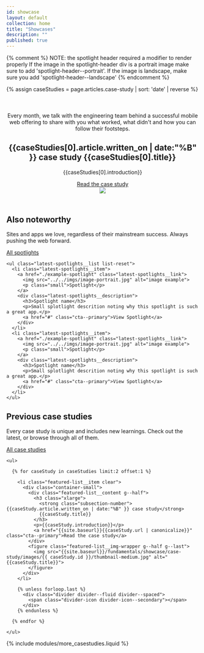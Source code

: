 ```yaml
---
id: showcase
layout: default
collection: home
title: "Showcases"
description: ""
published: true
---
```

{% comment %}
NOTE: the spotlight header required a modifier to render properly
      If the image in the spotlight-header div is a portrait image
      make sure to add 'spotlight-header--portrait'.
      If the image is landscape, make sure you add 'spotlight-header--landscape'
{% endcomment %}

{% assign caseStudies = page.articles.case-study | sort: 'date' | reverse  %}

<header class="spotlight-header spotlight-header-main spotlight-header--portrait clear">
  <div class="spotlight-header__container container">
    <div class="spotlight-header__copy g--half">
      <div class="spotlight-explainer" style="margin-top: 52px;">
        Every month, we talk with the engineering team behind a successful mobile web offering to share with you what worked, what didn't and how you can follow their footsteps.
      </div> 
      <div class="divider divider--fluid">
        <span class="divider-icon divider-icon--secondary"></span>
      </div>
      <h2 class="xlarge">
        <strong class="subsection-number">{{caseStudies[0].article.written_on | date:"%B" }} case study</strong>
        {{caseStudies[0].title}}
      </h2>
      <p>{{caseStudies[0].introduction}}</p>
      <a href="{{site.baseurl}}{{caseStudies[0].url | canonicalize}}" class="spotlight-header__cta cta--primary">Read the case study</a>
    </div>
    <div class="spotlight-header__media g--half g--last">
      <img src="{{site.baseurl}}/fundamentals/showcase/case-study/images/{{ caseStudies[0].id }}/device-portrait.png" class="spotlight-header__image">
    </div>
  </div>
</header>

<div class="latest-spotlights">
  <div class="container clear">
    <h2 class="xlarge">Also noteworthy</h2>
    <div class="clear">
      <p class="g--half">Sites and apps we love, regardless of their mainstream success. Always pushing the web forward.</p>
      <p class="g--half g--last"><a href="{{site.baseurl}}/fundamentals/showcase/spotlight/" class="cta--primary">All spotlights</a></p>
    </div>

    <ul class="latest-spotlights__list list-reset">
      <li class="latest-spotlights__item">
        <a href="./example-spotlight" class="latest-spotlights__link">
          <img src="../../imgs/image-portrait.jpg" alt="image example">
          <p class="small">Spotlight</p>
        </a>
        <div class="latest-spotlights__description">
          <h3>Spotlight name</h3>
          <p>Small splotlight descrition noting why this spotlight is such a great app.</p>
          <a href="#" class="cta--primary">View Spotlight</a>
        </div>
      </li>
      <li class="latest-spotlights__item">
        <a href="./example-spotlight" class="latest-spotlights__link">
          <img src="../../imgs/image-portrait.jpg" alt="image example">
          <p class="small">Spotlight</p>
        </a>
        <div class="latest-spotlights__description">
          <h3>Spotlight name</h3>
          <p>Small splotlight descrition noting why this spotlight is such a great app.</p>
          <a href="#" class="cta--primary">View Spotlight</a>
        </div>
      </li>
    </ul>
    
  </div>
</div>


<div class="featured-section case-study-previous">
  <div class="container-medium">

  <h2>Previous case studies</h2>

  <div class="clear case-study-previous__desc">
    <p class="g--half">Every case study is unique and includes new learnings. Check out the latest, or browse through all of them.</p>
    <p class="g--half g--last"><a href="{{site.baseurl}}/fundamentals/showcase/case-study/" class="cta--primary">All case studies</a></p>    
  </div>


    <ul>

      {% for caseStudy in caseStudies limit:2 offset:1 %}

        <li class="featured-list__item clear">
          <div class="container-small">
            <div class="featured-list__content g--half">
              <h3 class="xlarge">
                <strong class="subsection-number">{{caseStudy.article.written_on | date:"%B" }} case study</strong>
                {{caseStudy.title}}
              </h3>
              <p>{{caseStudy.introduction}}</p>
              <a href="{{site.baseurl}}{{caseStudy.url | canonicalize}}" class="cta--primary">Read the case study</a>
            </div>
            <figure class="featured-list__img-wrapper g--half g--last">
              <img src="{{site.baseurl}}/fundamentals/showcase/case-study/images/{{ caseStudy.id }}/thumbnail-medium.jpg" alt="{{caseStudy.title}}">
            </figure>
          </div>
        </li>

        {% unless forloop.last %}
          <div class="divider divider--fluid divider--spaced">
            <span class="divider-icon divider-icon--secondary"></span>
          </div>
        {% endunless %}

      {% endfor %}

    </ul>

    
  </div>
</div>

{% include modules/more_casestudies.liquid %}